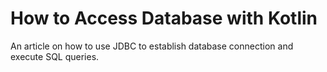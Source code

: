 # How to Access Database with Kotlin
An article on how to use JDBC to establish database 
connection and execute SQL queries.  